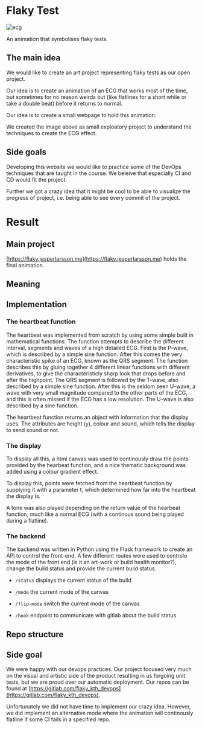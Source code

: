 # Flaky Test

![ecg](https://i.imgur.com/PJBc6GD.png)

An animation that symbolises flaky tests.

## The main idea

We would like to create an art project representing flaky tests as our open project.

Our idea is to create an animation of an ECG that works most of the time, but sometimes for no reason weirds out (like flatlines for a short while or take a double beat) before it returns to normal.

Our idea is to create a small webpage to hold this animation.

We created the image above as small exploatory project to understand the techniques to create the ECG effect.

## Side goals

Developing this website we would like to practice some of the DevOps techniques that are taught in the course. We beleive that especially CI and CD would fit the project.

Further we got a crazy idea that it might be cool to be able to visualize the progress of project, i.e. being able to see every commit of the project.

# Result
## Main project
[https://flaky.jesperlarsson.me](https://flaky.jesperlarsson.me) holds the final animation.

## Meaning

## Implementation

### The heartbeat function
The heartbeat was implemented from scratch by using some simple built
in mathematical functions. The function attempts to describe the
different interval, segments and waves of a high detailed ECG. First
is the P-wave, which is described by a simple sine function. After
this comes the very characteristic spike of an ECG, known as the QRS
segment. The function describes this by gluing together 4 different
linear functions with different derivatives, to give the
characteristicly sharp look that drops before and after the
highpoint. The QRS segment is followed by the T-wave, also described
by a simple sine function. After this is the seldom seen U-wave, a
wave with very small magnitude compared to the other parts of the ECG,
and this is often missed if the ECG has a low resolution. The U-wave
is also described by a sine function.

The heartbeat function returns an object with information that the
display uses. The attributes are height (`y`), colour and sound, which
tells the display to send sound or not.

### The display

To display all this, a html canvas was used to continously draw the
points provided by the hearbeat function, and a nice thematic
background was added using a colour gradient effect.

To display this, points were fetched from the heartbeat function by
supplying it with a parameter t, which determined how far into the
heartbeat the display is. 

A tone was also played depending on the return value of the hearbeat
function, much like a normal ECG (with a continous sound being played
during a flatline).

### The backend

The backend was written in Python using the Flask framework to create
an API to control the front-end. A few different routes were used to
controle the mode of the front end (is it an art-work or build health
monitor?), change the build status and provide the current build
status. 

* `/status` displays the current status of the build 

* `/mode` the current mode of the canvas

* `/flip-mode` switch the current mode of the canvas

* `/hook` endpoint to communicate with gitlab about the build status

## Repo structure

## Side goal
We were happy with our devops practices. Our project focused very much on the visual and artistic side of the product resulting in us forgoing unit tests, but we are proud over our automatic deployment. Our repos can be found at [https://gitlab.com/flaky_kth_devops](https://gitlab.com/flaky_kth_devops).

Unfortunately we did not have time to implement our crazy idea. However, we did implement an alternative mode where the animation will continously flatline if some CI fails in a specified repo.

